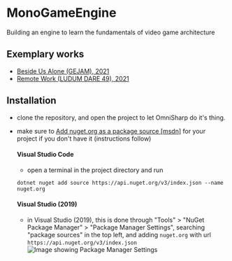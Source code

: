 # MonoGameEngine
Building an engine to learn the fundamentals of video game architecture

## Exemplary works
- [Beside Us Alone (GEJAM), 2021](https://fermak.itch.io/beside-us-alone)
- [Remote Work (LUDUM DARE 49), 2021](https://ldjam.com/events/ludum-dare/49/remote-work)

## Installation
- clone the repository, and open the project to let OmniSharp do it's thing.
- make sure to [Add nuget.org as a package source [msdn]](https://docs.microsoft.com/en-us/nuget/api/service-index) for your project if you don't have it (instructions follow)
  #### Visual Studio Code
  - open a terminal in the project directory and run
  ```
  dotnet nuget add source https://api.nuget.org/v3/index.json --name nuget.org
  ```
  
  #### Visual Studio (2019)
  - in Visual Studio (2019), this is done through "Tools" > "NuGet Package Manager" > "Package Manager Settings", searching "package sources" in the top left, and adding `nuget.org` with url `https://api.nuget.org/v3/index.json`
![Image showing Package Manager Settings](https://cdn.discordapp.com/attachments/722708774967574618/838102111032049674/unknown.png)
